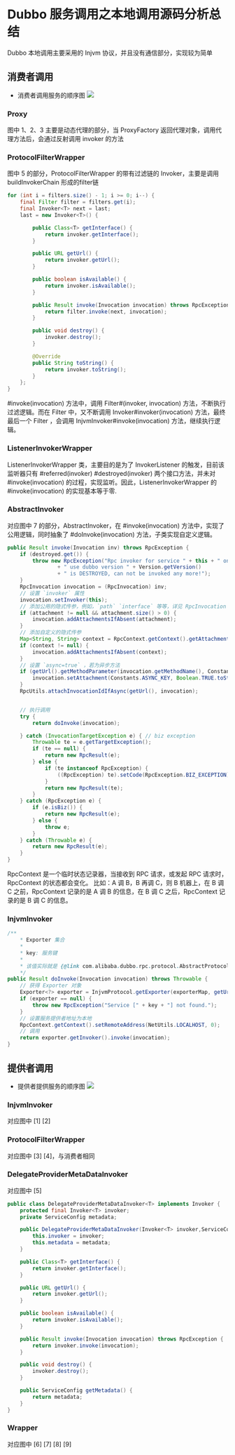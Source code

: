# Dubbo 服务调用之本地调用源码分析总结

Dubbo 本地调用主要采用的 Injvm 协议，并且没有通信部分，实现较为简单


## 消费者调用

* 消费者调用服务的顺序图
<a href="https://sm.ms/image/EraLFX6l4vBUpTt" target="_blank"><img src="https://i.loli.net/2020/09/13/EraLFX6l4vBUpTt.jpg" ></a>

### Proxy
图中 1、2、3 主要是动态代理的部分，当 ProxyFactory 返回代理对象，调用代理方法后，会通过反射调用 invoker 的方法

### ProtocolFilterWrapper
图中 5 的部分，ProtocolFilterWrapper 的带有过滤链的 Invoker，主要是调用 buildInvokerChain 形成的filter链
```java
for (int i = filters.size() - 1; i >= 0; i--) {
    final Filter filter = filters.get(i);
    final Invoker<T> next = last;
    last = new Invoker<T>() {

        public Class<T> getInterface() {
            return invoker.getInterface();
        }

        public URL getUrl() {
            return invoker.getUrl();
        }

        public boolean isAvailable() {
            return invoker.isAvailable();
        }

        public Result invoke(Invocation invocation) throws RpcException {
            return filter.invoke(next, invocation);
        }

        public void destroy() {
            invoker.destroy();
        }

        @Override
        public String toString() {
            return invoker.toString();
        }
    };
}
```

#invoke(invocation) 方法中，调用 Filter#(invoker, invocation) 方法，不断执行过滤逻辑。而在 Filter 中，又不断调用 Invoker#invoker(invocation) 方法，最终最后一个 Filter ，会调用 InjvmInvoker#invoke(invocation) 方法，继续执行逻辑。


### ListenerInvokerWrapper

ListenerInvokerWrapper 类，主要目的是为了 InvokerListener 的触发，目前该监听器只有 #referred(invoker) #destroyed(invoker) 两个接口方法，并未对 #invoke(invocation) 的过程，实现监听。因此，ListenerInvokerWrapper 的 #invoke(invocation) 的实现基本等于零.

### AbstractInvoker
对应图中 7 的部分，AbstractInvoker，在 #invoke(invocation) 方法中，实现了公用逻辑，同时抽象了 #doInvoke(invocation) 方法，子类实现自定义逻辑。

```java
public Result invoke(Invocation inv) throws RpcException {
    if (destroyed.get()) {
        throw new RpcException("Rpc invoker for service " + this + " on consumer " + NetUtils.getLocalHost()
                + " use dubbo version " + Version.getVersion()
                + " is DESTROYED, can not be invoked any more!");
    }
    RpcInvocation invocation = (RpcInvocation) inv;
    // 设置 `invoker` 属性
    invocation.setInvoker(this);
    // 添加公用的隐式传参，例如，`path` `interface` 等等，详见 RpcInvocation 类。
    if (attachment != null && attachment.size() > 0) {
        invocation.addAttachmentsIfAbsent(attachment);
    }
    // 添加自定义的隐式传参
    Map<String, String> context = RpcContext.getContext().getAttachments();
    if (context != null) {
        invocation.addAttachmentsIfAbsent(context);
    }
    // 设置 `async=true` ，若为异步方法
    if (getUrl().getMethodParameter(invocation.getMethodName(), Constants.ASYNC_KEY, false)) {
        invocation.setAttachment(Constants.ASYNC_KEY, Boolean.TRUE.toString());
    }
    RpcUtils.attachInvocationIdIfAsync(getUrl(), invocation);


    // 执行调用
    try {
        return doInvoke(invocation);

    } catch (InvocationTargetException e) { // biz exception
        Throwable te = e.getTargetException();
        if (te == null) {
            return new RpcResult(e);
        } else {
            if (te instanceof RpcException) {
                ((RpcException) te).setCode(RpcException.BIZ_EXCEPTION);
            }
            return new RpcResult(te);
        }
    } catch (RpcException e) {
        if (e.isBiz()) {
            return new RpcResult(e);
        } else {
            throw e;
        }
    } catch (Throwable e) {
        return new RpcResult(e);
    }
}
```

RpcContext 是一个临时状态记录器，当接收到 RPC 请求，或发起 RPC 请求时，RpcContext 的状态都会变化。
比如：A 调 B，B 再调 C，则 B 机器上，在 B 调 C 之前，RpcContext 记录的是 A 调 B 的信息，在 B 调 C 之后，RpcContext 记录的是 B 调 C 的信息。

### InjvmInvoker

```java
/**
    * Exporter 集合
    *
    * key: 服务键
    *
    * 该值实际就是 {@link com.alibaba.dubbo.rpc.protocol.AbstractProtocol#exporterMap}
    */
public Result doInvoke(Invocation invocation) throws Throwable {
    // 获得 Exporter 对象
    Exporter<?> exporter = InjvmProtocol.getExporter(exporterMap, getUrl());
    if (exporter == null) {
        throw new RpcException("Service [" + key + "] not found.");
    }
    // 设置服务提供者地址为本地
    RpcContext.getContext().setRemoteAddress(NetUtils.LOCALHOST, 0);
    // 调用
    return exporter.getInvoker().invoke(invocation);
}
```


## 提供者调用

* 提供者提供服务的顺序图
<a href="https://sm.ms/image/u5gmjD6oipYMbNn" target="_blank"><img src="https://i.loli.net/2020/09/13/u5gmjD6oipYMbNn.jpg" ></a>

### InjvmInvoker

对应图中 [1] [2]

### ProtocolFilterWrapper

对应图中 [3] [4]，与消费者相同

### DelegateProviderMetaDataInvoker

对应图中 [5]

```java
public class DelegateProviderMetaDataInvoker<T> implements Invoker {
    protected final Invoker<T> invoker;
    private ServiceConfig metadata;

    public DelegateProviderMetaDataInvoker(Invoker<T> invoker,ServiceConfig metadata) {
        this.invoker = invoker;
        this.metadata = metadata;
    }

    public Class<T> getInterface() {
        return invoker.getInterface();
    }

    public URL getUrl() {
        return invoker.getUrl();
    }

    public boolean isAvailable() {
        return invoker.isAvailable();
    }

    public Result invoke(Invocation invocation) throws RpcException {
        return invoker.invoke(invocation);
    }

    public void destroy() {
        invoker.destroy();
    }

    public ServiceConfig getMetadata() {
        return metadata;
    }
}
```

### Wrapper
对应图中 [6] [7] [8] [9]
